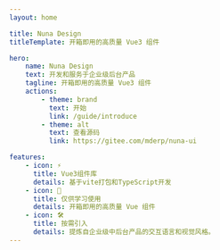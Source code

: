 ```yaml
---
layout: home

title: Nuna Design
titleTemplate: 开箱即用的高质量 Vue3 组件

hero:
    name: Nuna Design
    text: 开发和服务于企业级后台产品
    tagline: 开箱即用的高质量 Vue3 组件
    actions:
        - theme: brand
          text: 开始
          link: /guide/introduce
        - theme: alt
          text: 查看源码
          link: https://gitee.com/mderp/nuna-ui

features:
    - icon: ⚡️
      title: Vue3组件库
      details: 基于vite打包和TypeScript开发
    - icon: 🖖
      title: 仅供学习使用
      details: 开箱即用的高质量 Vue 组件
    - icon: 🛠️
      title: 按需引入
      details: 提炼自企业级中后台产品的交互语言和视觉风格。
---
```

